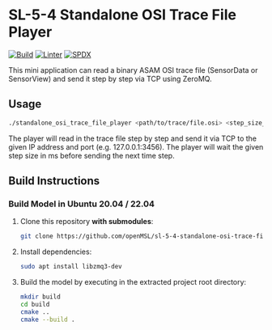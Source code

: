 # SL-5-4 Standalone OSI Trace File Player

[![Build](https://github.com/Persival-GmbH/standalone-osi-trace-file-player/actions/workflows/build.yml/badge.svg)](https://github.com/Persival-GmbH/standalone-osi-trace-file-player/actions/workflows/build.yml)
[![Linter](https://github.com/Persival-GmbH/standalone-osi-trace-file-player/actions/workflows/linter.yml/badge.svg)](https://github.com/Persival-GmbH/standalone-osi-trace-file-player/actions/workflows/linter.yml)
[![SPDX](https://github.com/Persival-GmbH/standalone-osi-trace-file-player/actions/workflows/spdx.yml/badge.svg)](https://github.com/Persival-GmbH/standalone-osi-trace-file-player/actions/workflows/spdx.yml)

This mini application can read a binary ASAM OSI trace file (SensorData or SensorView) and send it step by step via TCP using ZeroMQ.

## Usage

```bash
./standalone_osi_trace_file_player <path/to/trace/file.osi> <step_size_in_ms> <ip.address> <port>
```

The player will read in the trace file step by step and send it via TCP to the given IP address and port (e.g. 127.0.0.1:3456).
The player will wait the given step size in ms before sending the next time step.

## Build Instructions

### Build Model in Ubuntu 20.04 / 22.04

1. Clone this repository **with submodules**:

    ```bash
    git clone https://github.com/openMSL/sl-5-4-standalone-osi-trace-file-player.git --recurse-submodules
    ```

2. Install dependencies:

   ```bash
   sudo apt install libzmq3-dev
   ```

3. Build the model by executing in the extracted project root directory:

    ```bash
    mkdir build
    cd build
    cmake ..
    cmake --build .
    ```
